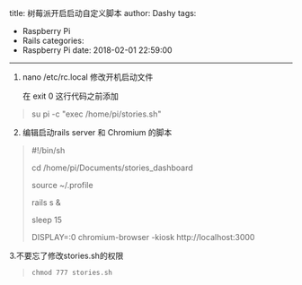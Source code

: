 title: 树莓派开启启动自定义脚本
author: Dashy
tags:
  - Raspberry Pi
  - Rails
categories:
  - Raspberry Pi
date: 2018-02-01 22:59:00
---
1. nano /etc/rc.local 修改开机启动文件

    在 exit 0 这行代码之前添加
>   su pi -c "exec /home/pi/stories.sh"


2. 编辑启动rails server 和 Chromium 的脚本
  
  
>  #!/bin/sh
> 
> cd /home/pi/Documents/stories_dashboard
> 
> source ~/.profile
> 
> rails s &
> 
> sleep 15
> 
> DISPLAY=:0 chromium-browser -kiosk http://localhost:3000
> 
> 

3.不要忘了修改stories.sh的权限
>     chmod 777 stories.sh